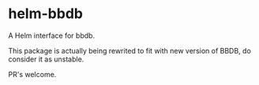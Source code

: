 # helm-bbdb

A Helm interface for bbdb.

This package is actually being rewrited to fit with new version of BBDB, do consider it as unstable.

PR's welcome.
